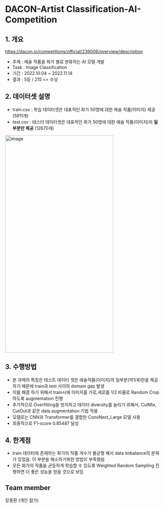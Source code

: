 # DACON-Artist Classification-AI-Competition
## 1. 개요
https://dacon.io/competitions/official/236006/overview/description
  - 주제 : 예술 작품을 화가 별로 분류하는 AI 모델 개발
  - Task : Image Classification
  - 기간 : 2022.10.04 ~ 2022.11.14
  - 결과 : 5등 / 215 => 수상
<!--  Other options to write Readme
  - [Deployment](#deployment)
  - [Used or Referenced Projects](Used-or-Referenced-Projects)
-->
## 2. 데이터셋 설명
<!--Wirte one paragraph of project description -->  
- train.csv : 학습 데이터셋은 대표적인 화가 50명에 대한 예술 작품(이미지) 제공 (5911개)
- test.csv : 테스터 데이터셋은 대표적인 화가 50명에 대한 예술 작품(이미지)의 **일부분만 제공** (12670개)
<img width="350" height="700" alt="image" src="https://github.com/jang3463/dacon_artist/assets/70848146/47866fd0-63a3-4e1f-9b70-c9cc8802c031">

## 3. 수행방법
<!-- Write Overview about this project -->
- 본 과제의 특징은 테스트 데이터 셋은 예술작품(이미지)의 일부분(약1/4)만을 제공하기 때문에 train과 test 사이의 domain gap 발생
- 이를 해결 하기 위해서 train시에 이미지를 가로,세로를 1/2 비율로 Random Crop하도록 augmentation 진행
- 추가적으로 Overfitting을 방지하고 데이터 diversity를 늘리기 위해서, CutMix, CutOut과 같은 data augmentation 기법 적용
- 모델로는 CNN과 Transformer를 결합한 ConvNext_Large 모델 사용
- 최종적으로 F1-score 0.85487 달성

## 4. 한계점
<!-- Write Overview about this project -->
- train 데이터에 존재하는 화가의 작품 개수가 불균형 해서 data imbalance의 문제가 있었음. 이 부분을 해소하기위한 방법이 부족했음
- 모든 화가의 작품을 균등하게 학습할 수 있도록 Weighted Random Sampling 진행하면 더 좋은 성능을 얻을 것으로 보임

## Team member
장종환 (개인 참가)
